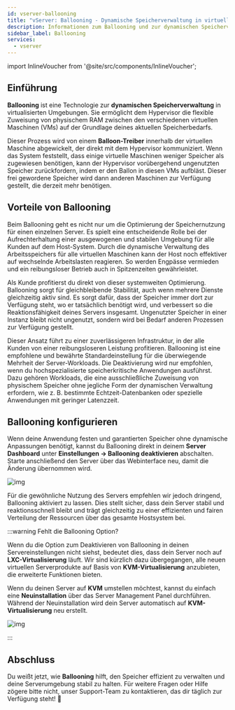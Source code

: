```yaml
---
id: vserver-ballooning
title: "vServer: Ballooning - Dynamische Speicherverwaltung in virtuellen Serverumgebungen"
description: Informationen zum Ballooning und zur dynamischen Speicherverwaltung für VPS bei ZAP-Hosting - ZAP-Hosting.com Dokumentation
sidebar_label: Ballooning
services:
  - vserver
---
```


import InlineVoucher from '@site/src/components/InlineVoucher';

## Einführung

**Ballooning** ist eine Technologie zur **dynamischen Speicherverwaltung** in virtualisierten Umgebungen. Sie ermöglicht dem Hypervisor die flexible Zuweisung von physischem RAM zwischen den verschiedenen virtuellen Maschinen (VMs) auf der Grundlage deines aktuellen Speicherbedarfs.

Dieser Prozess wird von einem **Balloon-Treiber** innerhalb der virtuellen Maschine abgewickelt, der direkt mit dem Hypervisor kommuniziert. Wenn das System feststellt, dass einige virtuelle Maschinen weniger Speicher als zugewiesen benötigen, kann der Hypervisor vorübergehend ungenutzten Speicher zurückfordern, indem er den Ballon in diesen VMs aufbläst. Dieser frei gewordene Speicher wird dann anderen Maschinen zur Verfügung gestellt, die derzeit mehr benötigen.



## Vorteile von Ballooning

Beim Ballooning geht es nicht nur um die Optimierung der Speichernutzung für einen einzelnen Server. Es spielt eine entscheidende Rolle bei der Aufrechterhaltung einer ausgewogenen und stabilen Umgebung für alle Kunden auf dem Host-System. Durch die dynamische Verwaltung des Arbeitsspeichers für alle virtuellen Maschinen kann der Host noch effektiver auf wechselnde Arbeitslasten reagieren. So werden Engpässe vermieden und ein reibungsloser Betrieb auch in Spitzenzeiten gewährleistet.

Als Kunde profitierst du direkt von dieser systemweiten Optimierung. Ballooning sorgt für gleichbleibende Stabilität, auch wenn mehrere Dienste gleichzeitig aktiv sind. Es sorgt dafür, dass der Speicher immer dort zur Verfügung steht, wo er tatsächlich benötigt wird, und verbessert so die Reaktionsfähigkeit deines Servers insgesamt. Ungenutzter Speicher in einer Instanz bleibt nicht ungenutzt, sondern wird bei Bedarf anderen Prozessen zur Verfügung gestellt.

Dieser Ansatz führt zu einer zuverlässigeren Infrastruktur, in der alle Kunden von einer reibungsloseren Leistung profitieren. Ballooning ist eine empfohlene und bewährte Standardeinstellung für die überwiegende Mehrheit der Server-Workloads. Die Deaktivierung wird nur empfohlen, wenn du hochspezialisierte speicherkritische Anwendungen ausführst. Dazu gehören Workloads, die eine ausschließliche Zuweisung von physischem Speicher ohne jegliche Form der dynamischen Verwaltung erfordern, wie z. B. bestimmte Echtzeit-Datenbanken oder spezielle Anwendungen mit geringer Latenzzeit.



## Ballooning konfigurieren

Wenn deine Anwendung festen und garantierten Speicher ohne dynamische Anpassungen benötigt, kannst du Ballooning direkt in deinem **Server Dashboard** unter **Einstellungen → Ballooning deaktivieren** abschalten. Starte anschließend den Server über das Webinterface neu, damit die Änderung übernommen wird. 

![img](https://screensaver01.zap-hosting.com/index.php/s/zK92KzbQ7LQe79d/download)

Für die gewöhnliche Nutzung des Servers empfehlen wir jedoch dringend, Ballooning aktiviert zu lassen. Dies stellt sicher, dass dein Server stabil und reaktionsschnell bleibt und trägt gleichzeitig zu einer effizienten und fairen Verteilung der Ressourcen über das gesamte Hostsystem bei.

:::warning Fehlt die Ballooning Option?

Wenn du die Option zum Deaktivieren von Ballooning in deinen Servereinstellungen nicht siehst, bedeutet dies, dass dein Server noch auf **LXC-Virtualisierung** läuft. Wir sind kürzlich dazu übergegangen, alle neuen virtuellen Serverprodukte auf Basis von **KVM-Virtualisierung** anzubieten, die erweiterte Funktionen bieten.

Wenn du deinen Server auf **KVM** umstellen möchtest, kannst du einfach eine **Neuinstallation** über das Server Management Panel durchführen. Während der Neuinstallation wird dein Server automatisch auf **KVM-Virtualisierung** neu erstellt.

![img](https://screensaver01.zap-hosting.com/index.php/s/Mcq4SyD92XKSZ3E/download)

:::

## Abschluss

Du weißt jetzt, wie **Ballooning** hilft, den Speicher effizient zu verwalten und deine Serverumgebung stabil zu halten. Für weitere Fragen oder Hilfe zögere bitte nicht, unser Support-Team zu kontaktieren, das dir täglich zur Verfügung steht! 🙂

<InlineVoucher />


<InlineVoucher />
